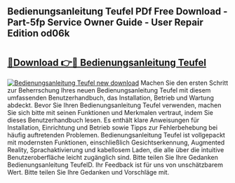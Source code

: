 ## Bedienungsanleitung Teufel PDf Free Download - Part-5fp Service Owner Guide - User Repair Edition od06k

# <h2><a href="http://df002n.blite.top/?on=Bedienungsanleitung+Teufel">🔗Download 👉🔴 Bedienungsanleitung Teufel</a></h2>

[![Bedienungsanleitung Teufel new download](https://i.imgur.com/lujVjoI.png)](http://df002n.blite.top/?on=Bedienungsanleitung+Teufel)
Machen Sie den ersten Schritt zur Beherrschung Ihres neuen Bedienungsanleitung Teufel mit diesem umfassenden Benutzerhandbuch, das Installation, Betrieb und Wartung abdeckt. Bevor Sie Ihren Bedienungsanleitung Teufel verwenden, machen Sie sich bitte mit seinen Funktionen und Merkmalen vertraut, indem Sie dieses Benutzerhandbuch lesen. Es enthält klare Anweisungen für Installation, Einrichtung und Betrieb sowie Tipps zur Fehlerbehebung bei häufig auftretenden Problemen. Bedienungsanleitung Teufel ist vollgepackt mit modernsten Funktionen, einschließlich Gesichtserkennung, Augmented Reality, Sprachaktivierung und kabellosem Laden, die alle über die intuitive Benutzeroberfläche leicht zugänglich sind. Bitte teilen Sie Ihre Gedanken Bedienungsanleitung TeufelD. Ihr Feedback ist für uns von unschätzbarem Wert. Bitte teilen Sie Ihre Gedanken und Vorschläge mit.
